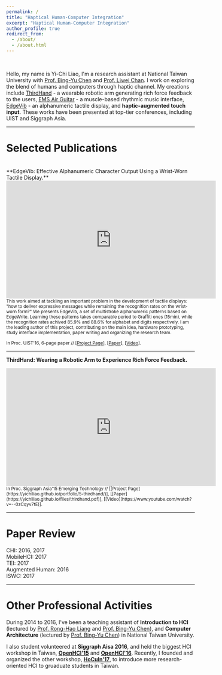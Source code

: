 ```yaml
---
permalink: /
title: "Haptical Human-Computer Integration"
excerpt: "Haptical Human-Computer Integration"
author_profile: true
redirect_from: 
  - /about/
  - /about.html
---
```

<br>

Hello, my name is Yi-Chi Liao, I'm a research assistant at National Taiwan University with [Prof. Bing-Yu Chen](https://www.cmlab.csie.ntu.edu.tw/~robin/) and [Prof. Liwei Chan](http://people.cs.nctu.edu.tw/~liweichan/). I work on exploring the blend of humans and computers through haptic channel. My creations include [ThirdHand](https://yichiliao.github.io/portfolio/5-thirdhand/) - a wearable robotic arm generating rich force feedback to the users, [EMS Air Guitar](https://yichiliao.github.io/portfolio/4-emsairguitar/) - a muscle-based rhythmic music interface, [EdgeVib](https://yichiliao.github.io/portfolio/3-edgevib/) - an alphanumeric tactile display, and **haptic-augmented touch input**. These works have been presented at top-tier conferences, including UIST and Siggraph Asia.

------

Selected Publications
======

<br>
**EdgeVib: Effective Alphanumeric Character Output Using a Wrist-Worn Tactile Display.** <br>
<iframe width="560" height="315" src="https://www.youtube.com/embed/Q_2owlSeDg4" frameborder="0" allowfullscreen></iframe>

<small>
This work aimed at tackling an important problem in the development of tactile displays: "how to deliver expressive messages while remaining the recognition rates on the wrist-worn form?" We presents EdgeVib, a set of multistroke alphanumeric patterns based on EdgeWrite. Learning these patterns takes comparable period to Graffiti ones (15min), while the recognition rates achived 85.9% and 88.6% for alphabet and digits respectively.
</small>

<small>
I am the leading author of this project, contributing on the main idea, hardware prototyping, study interface implementation, paper writing and organizing the research team.
</small>

<small>In Proc. UIST'16, 6-page paper // 
[[Project Page](https://yichiliao.github.io/portfolio/3-edgevib/)], [[Paper](https://yichiliao.github.io/files/thirdhand.pdf)], [[Video](https://www.youtube.com/watch?v=Q_2owlSeDg4)]. </small>

------

**ThirdHand: Wearing a Robotic Arm to Experience Rich Force Feedback.**<br> 

<iframe width="560" height="315" src="https://www.youtube.com/embed/--0zCqyv7tE" frameborder="0" allowfullscreen></iframe>
<small>In Proc. Siggraph Asia'15 Emerging Technology // 
[[Project Page](https://yichiliao.github.io/portfolio/5-thirdhand/)], [[Paper](https://yichiliao.github.io/files/thirdhand.pdf)], [[Video](https://www.youtube.com/watch?v=--0zCqyv7tE)]. </small>

------



Paper Review
======

CHI: 2016, 2017<br>
MobileHCI: 2017 <br>
TEI: 2017<br>
Augmented Human: 2016<br>
ISWC: 2017

------

Other Professional Activities
======

During 2014 to 2016, I've been a teaching assistant of **Introduction to HCI** (lectured by [Prof. Rong-Hao Liang](http://www.cmlab.csie.ntu.edu.tw/~howieliang/) and [Prof. Bing-Yu Chen](https://www.cmlab.csie.ntu.edu.tw/~robin/)), and **Computer Architecture** (lectured by [Prof. Bing-Yu Chen](https://www.cmlab.csie.ntu.edu.tw/~robin/)) in National Taiwan University.

I also student volunteered at **Siggraph Aisa 2016**, and held the biggest HCI workshop in Taiwan, **[OpenHCI'15](http://www.openhci.com/2015/index.html)** and **[OpenHCI'16](http://www.openhci.com/2016/index.html)**. Recently, I founded and organized the other workshop, **[HoCuIn'17](https://hocuin2017.wordpress.com/)**, to introduce more research-oriented HCI to gruaduate students in Taiwan.
